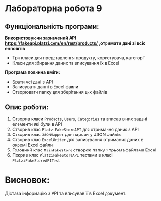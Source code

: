 # Лабораторна робота 9

## Функціональність програми:
**Використовуючи зазначений API https://fakeapi.platzi.com/en/rest/products/ ,отримати дані зі всіх енпоінтів**
- Три класи для представлення продукту, користувача, категорії
- Класи для збирання даних та вписування їх в Excel

**Програма повинна вміти:**
- Брати усі дані з API
- Записувати данні в Excel файли
- Створювати папку для зберігання цих файлів

## Опис роботи:

1. Створив класи `Products`, `Users`, `Categories` та вписав в них задані елементи які були в API
2. Створив клас `PlatziFakeStoreAPI` для отримання даних з API
3. Створив клас `JSONMapper` для парсингу JSON файлів
4. Створив клас `ExcelWriter` для записування отриманих даних в окремі Excel файли
5. Головний клас `MainFakeStore` створює папку з трьома файлами Excel
6. Покрив клас `PlatziFakeStoreAPI` тестами в класі `PlatziFakeStoreAPITest`

# Висновок:
Дістава інформацію з API та вписував її в Excel документ.